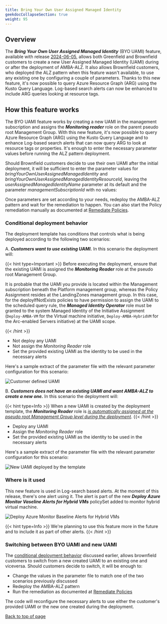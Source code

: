 ```yaml
---
title: Bring Your Own User Assigned Managed Identity
geekdocCollapseSection: true
weight: 95
---
```


## Overview

The ***Bring Your Own User Assigned Managed Identity*** (BYO UAMI) feature, available with release [2024-06-05](../../Overview/Whats-New#2024-06-05), allows both Greenfield and Brownfield customers to create a new User Assigned Managed Identity (UAMI) during or after the deployment of AMBA-ALZ. It also allows Brownfield customers, who deployed the ALZ pattern when this feature wasn't available, to use any existing one by configuring a couple of parameters. Thanks to this new feature, it's now possible to query Azure Resource Graph (ARG) using the Kusto Query Language. Log-based search alerts can now be enhanced to include ARG queries looking at resource tags.

## How this feature works

The BYO UAMI feature works by creating a new UAMI in the management subscription and assigns the ***Monitoring reader*** role on the parent pseudo root Management Group. With this new feature, it's now possible to query Azure Resource Graph (ARG) using the Kusto Query Language and to enhance Log-based search alerts that can now query ARG to look at resource tags or properties. It's enough to enter the necessary parameter values before running the ALZ pattern deployment.

Should Brownfield customers decide to use their own UAMI after the initial deployment, it will be sufficient to enter the parameter values for _bringYourOwnUserAssignedManagedIdentity_ and _bringYourOwnUserAssignedManagedIdentityResourceId_, leaving the _userAssignedManagedIdentityName_ parameter at its default and the parameter _managementSubscriptionId_ with no values:

Once parameters are set according to your needs, redeploy the AMBA-ALZ pattern and wait for the remediation to happen. You can also start the Policy remediation manually as documented at [Remediate Policies](../deploy/Remediate-Policies).

### Conditional deployment behavior

The deployment template has conditions that controls what is being deployed according to the following two scenarios:

A. ***Customers want to use existing UAMI.*** In this scenario the deployment will:

{{< hint type=Important >}}
Before executing the deployment, ensure that the existing UAMI is assigned the ***Monitoring Reader*** role at the pseudo root Management Group.

It is probable that the UAMI you provide is located within the Management subscription beneath the Platform management group, whereas the Policy Assignment resides at the LandingZones management group. In this case, for the deployIfNotExists policies to have permission to assign the UAMI to the scheduled query rule, the ***Managed Identity Operator*** role must be granted to the system Managed Identity of the Initiative Assignment (```Deploy-AMBA-VM``` for the Virtual machine initiative, ```Deploy-AMBA-HybridVM``` for the Arc-enabled Servers initiative) at the UAMI scope.

{{< /hint >}}

- Not deploy any UAMI
- Not assign the _Monitoring Reader_ role
- Set the provided existing UAMI as the identity to be used in the necessary alerts

Here's a sample extract of the parameter file with the relevant parameter configuration for this scenario:

  ![Customer defined UAMI](../../media/alz-UAMI-Param-Example-1.png)

B. ***Customers does not have an existing UAMI and want AMBA-ALZ to create a new one.*** In this scenario the deployment will:

{{< hint type=Info >}}
When a new UAMI is created by the deployment template, the ***Monitoring Reader*** role is <ins>*is automatically assigned at the pseudo root Management Group level during the deployment*</ins>.
{{< /hint >}}

- Deploy any UAMI
- Assign the *Monitoring Reader* role
- Set the provided existing UAMI as the identity to be used in the necessary alerts

Here's a sample extract of the parameter file with the relevant parameter configuration for this scenario:

  ![New UAMI deployed by the template](../../media/alz-UAMI-Param-Example-2.png)

### Where is it used

This new feature is used in Log-search based alerts. At the moment of this release, there's one alert using it. The alert is part of the new ***Deploy Azure Monitor Vaseline Alerts for Hybrid VMs*** policySet added to monitor hybrid virtual machine.

![Deploy Azure Monitor Baseline Alerts for Hybrid VMs](../../media/deploy-HybridVM-Alerts.png)

{{< hint type=Info >}}
We're planning to use this feature more in the future and to include it as part of other alerts.
{{< /hint >}}

### Switching between BYO UAMI and new UAMI

The [conditional deployment behavior](../Bring-your-own-Managed-Identity#conditional-deployment-behavior) discussed earlier, allows brownfield customers to switch from a new created UAMI to an existing one and viceversa.
Should customers decide to switch, it will be enough to:

- Change the values in the parameter file to match one of the two scenarios previously discussed
- Redeploy the AMBA-ALZ pattern
- Run the remediation as documented at [Remediate Policies](../deploy/Remediate-Policies)

The code will reconfigure the necessary alerts to use either the customer's provided UAMI or the new one created during the deployment.

[Back to top of page](.)
